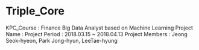 # Triple_Core

KPC_Course : Finance Big Data Analyst based on Machine Learning
Project Name :
Project Period : 2018.03.15 ~ 2018.04.13
Project Members : Jeong Seok-hyeon, Park Jong-hyun, LeeTae-hyung